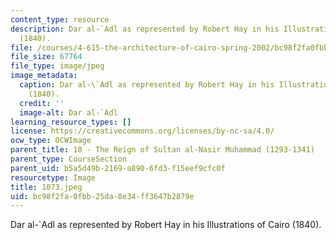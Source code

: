 ```yaml
---
content_type: resource
description: Dar al-`Adl as represented by Robert Hay in his Illustrations of Cairo
  (1840).
file: /courses/4-615-the-architecture-of-cairo-spring-2002/bc98f2fa0fbb25da8e34ff3647b2879e_1073.jpeg
file_size: 67764
file_type: image/jpeg
image_metadata:
  caption: Dar al-\`Adl as represented by Robert Hay in his Illustrations of Cairo
    (1840).
  credit: ''
  image-alt: Dar al-`Adl
learning_resource_types: []
license: https://creativecommons.org/licenses/by-nc-sa/4.0/
ocw_type: OCWImage
parent_title: 10 - The Reign of Sultan al-Nasir Muhammad (1293-1341)
parent_type: CourseSection
parent_uid: b5a5d49b-2169-a890-6fd3-f15eef9cfc0f
resourcetype: Image
title: 1073.jpeg
uid: bc98f2fa-0fbb-25da-8e34-ff3647b2879e
---
```

Dar al-`Adl as represented by Robert Hay in his Illustrations of Cairo (1840).